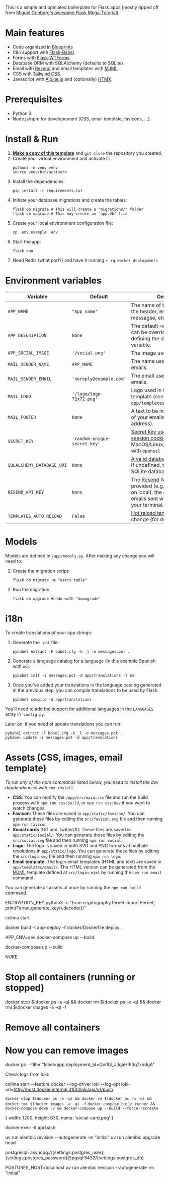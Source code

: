This is a simple and opiniated boilerplate for Flask apps (mostly ripped off from [Miguel Grinberg's awesome Flask Mega-Tutorial](https://blog.miguelgrinberg.com/post/the-flask-mega-tutorial-part-i-hello-world)).

# Main features

- Code organized in [Blueprints](https://flask.palletsprojects.com/en/stable/blueprints/)
- i18n support with [Flask-Babel](https://python-babel.github.io/flask-babel/)
- Forms with [Flask-WTForms](https://flask-wtf.readthedocs.io/en/1.2.x/)
- Database ORM with SQLAlchemy (defaults to SQLite).
- Email with [Resend](https://resend.com) and email templates with [MJML](https://mjml.io/).
- CSS with [Tailwind CSS](https://tailwindcss.com/).
- Javascript with [Alpine.js](https://alpinejs.dev/) and (optionally) [HTMX](https://htmx.org/).

# Prerequisites

- Python 3.
- Node.js/npm for developement (CSS, email template, favicons, ...).

# Install & Run

1. **[Make a copy of this template](https://github.com/hunvreus/flask-basics/generate)** and `git clone` the repository you created.
2. Create your virtual environment and activate it:
    ```
    python3 -m venv venv
    source venv/bin/activate
    ```
3. Install the dependencies:
    ```
    pip install -r requirements.txt 
    ```
4. Initiate your database migrations and create the tables:
    ```
    flask db migrate # This will create a "migrations/" folder
    flask db upgrade # This may create an "app.db" file
    ```
5. Create your local environment configuration file:
    ```
    cp .env.example .env
    ```
6. Start the app:
    ```
    flask run
    ```
7. Need Redis (what port?) and have it running +` rq worker deployments`

# Environment variables

Variable | Default | Description
--- | --- | ---
`APP_NAME` | `"App name"` | The name of the app displayed in the header, emails, user messagse, etc.
`APP_DESCRIPTION` | `None` | The default `<meta>` description, can be overriden for any route by defining the description template variable.
`APP_SOCIAL_IMAGE` | `'/social.png'` | The image used for social cards.
`MAIL_SENDER_NAME` | `APP_NAME` | The name used when sending emails.
`MAIL_SENDER_EMAIL` | `'noreply@example.com'` | The email used when sending emails.
`MAIL_LOGO` | `'/logo/logo-72x72.png'` | Logo used in the HTML email template (see `app/templates/email/login.html`).
`MAIL_FOOTER` | `None` | A text to be included in the footer of your emails (e.g. your business address).
`SECRET_KEY` | `'random-unique-secret-key'` | [Secret key used for signing session cookies](https://flask.palletsprojects.com/en/stable/config/#SECRET_KEY). On MacOS/Linux, you can generate it with `openssl rand -base64 32`.
`SQLALCHEMY_DATABASE_URI` | `None` | [A valid database connection URI](https://flask-sqlalchemy.readthedocs.io/en/stable/config/#flask_sqlalchemy.config.SQLALCHEMY_DATABASE_URI). If undefined, the app will use an SQLite database saved at `app.db`.
`RESEND_API_KEY` | `None` | The [Resend](https://resend.com) API key. If no key is provided (e.g. when developing on local), the content of the emails sent will be displayed in your terminal.
`TEMPLATES_AUTO_RELOAD` | `False` | [Hot reload templates](https://flask.palletsprojects.com/en/stable/config/#TEMPLATES_AUTO_RELOAD) when they change (for development).

# Models

Models are defined in `/app/models.py`. After making any change you will need to:

1. Create the migration script:
    ```
    flask db migrate -m "users table"
    ```
2. Run the migration:
    ```
    flask db upgrade #undo with "downgrade"
    ```

# i18n

To create translations of your app strings:

1. Generate the `.pot` file:
    ```
    pybabel extract -F babel.cfg -k _l -o messages.pot .
    ```
2. Generate a language catalog for a language (in this example Spanish with `es`):
    ```
    pybabel init -i messages.pot -d app/translations -l es
    ```
3. Once you've added your translations in the language catalog generated in the previous step, you can compile translations to be used by Flask:
    ```
    pybabel compile -d app/translations
    ```

You'll need to add the support for additional languages in the `LANGUAGES` array in '`config.py`.

Later on, if you need ot update translations you can run: 

```
pybabel extract -F babel.cfg -k _l -o messages.pot .
pybabel update -i messages.pot -d app/translations
```

# Assets (CSS, images, email template)

*To run any of the npm commands listed below, you need to install the dev depdendencies with `npm install`.*

- **CSS**: You can modify the `/app/src/main.css` file and run the build process with `npm run css:build`, or `npm run css:dev` if you want to watch changes.
- **Favicon**: These files are saved in `app/static/favicon/`. You can generate these files by editing the `src/favicon.svg` file and then running `npm run favicon`.
- **Social cards** (OG and Twitter/X): These files are saved in `app/static/social/`. You can generate these files by editing the `src/social.svg` file and then running `npm run social`.
- **Logo**: The logo is saved in both SVG and PNG formats at multiple resolutions in `app/static/logo`. You can generate these files by editing the `src/logo.svg` file and then running `npm run logo`.
- **Email template**: The login email templates (HTML and text) are saved in `app/templates/email/`. The HTML version can be generated from the [MJML](https://mjml.io/) template defined at `src/login.mjml` by running the `npm run email` command.

You can generate all assets at once by running the `npm run build` command.


ENCRYPTION_KEY python3 -c "from cryptography.fernet import Fernet; print(Fernet.generate_key().decode())"


colima start

docker build -t app-deploy -f docker/Dockerfile.deploy .

APP_ENV=dev docker-compose up --build

docker-compose up --build


NUKE 

# Stop all containers (running or stopped)
docker stop $(docker ps -a -q) && docker rm $(docker ps -a -q) && docker rmi $(docker images -a -q) -f

# Remove all containers


# Now you can remove images


docker ps --filter "label=app.deployment_id=Qo0IS_JJgaHRI3q7xirdgA"





Check logs from loki: 

colima start --feature docker --log-driver loki --log-opt loki-url=http://host.docker.internal:3100/loki/api/v1/push

`docker stop $(docker ps -a -q) && docker rm $(docker ps -a -q) && docker rmi $(docker images -a -q) -f`
`docker-compose build runner && docker-compose down -v && docker-compose up --build --force-recreate`



{ width: 1200, height: 630, name: 'social-card.png' }




docker exec -it api bash

uv run alembic revision --autogenerate -m "initial"
uv run alembic upgrade head

postgresql+asyncpg://{settings.postgres_user}:{settings.postgres_password}@pgsql:5432/{settings.postgres_db}


POSTGRES_HOST=localhost uv run alembic revision --autogenerate -m "initial"